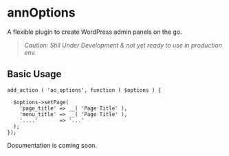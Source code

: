 # annOptions
A flexible plugin to create WordPress admin panels on the go.
> *Caution: Still Under Development & not yet ready to use in production env.*
## Basic Usage
```
add_action ( 'ao_options', function ( $options ) {

  $options->setPage(
    'page_title' => __( 'Page Title' ),
    'menu_title' => __( 'Page Title' ),
    '....'       => '...'
  );
});
```
Documentation is coming soon.
